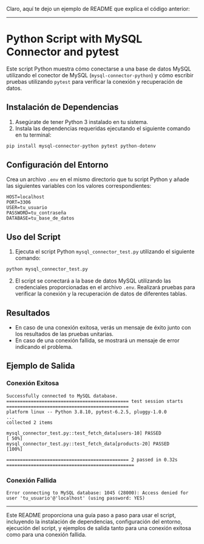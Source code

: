Claro, aquí te dejo un ejemplo de README que explica el código anterior:

---

# Python Script with MySQL Connector and pytest

Este script Python muestra cómo conectarse a una base de datos MySQL utilizando el conector de MySQL (`mysql-connector-python`) y cómo escribir pruebas utilizando `pytest` para verificar la conexión y recuperación de datos.

## Instalación de Dependencias

1. Asegúrate de tener Python 3 instalado en tu sistema.
2. Instala las dependencias requeridas ejecutando el siguiente comando en tu terminal:

```bash
pip install mysql-connector-python pytest python-dotenv
```

## Configuración del Entorno

Crea un archivo `.env` en el mismo directorio que tu script Python y añade las siguientes variables con los valores correspondientes:

```plaintext
HOST=localhost
PORT=3306
USER=tu_usuario
PASSWORD=tu_contraseña
DATABASE=tu_base_de_datos
```

## Uso del Script

1. Ejecuta el script Python `mysql_connector_test.py` utilizando el siguiente comando:

```bash
python mysql_connector_test.py
```

2. El script se conectará a la base de datos MySQL utilizando las credenciales proporcionadas en el archivo `.env`. Realizará pruebas para verificar la conexión y la recuperación de datos de diferentes tablas.

## Resultados

- En caso de una conexión exitosa, verás un mensaje de éxito junto con los resultados de las pruebas unitarias.
- En caso de una conexión fallida, se mostrará un mensaje de error indicando el problema.

## Ejemplo de Salida

### Conexión Exitosa

```
Successfully connected to MySQL database.
============================================= test session starts =============================================
platform linux -- Python 3.8.10, pytest-6.2.5, pluggy-1.0.0
...
collected 2 items

mysql_connector_test.py::test_fetch_data[users-10] PASSED                                          [ 50%]
mysql_connector_test.py::test_fetch_data[products-20] PASSED                                       [100%]

============================================= 2 passed in 0.32s ===============================================
```

### Conexión Fallida

```
Error connecting to MySQL database: 1045 (28000): Access denied for user 'tu_usuario'@'localhost' (using password: YES)
```

---

Este README proporciona una guía paso a paso para usar el script, incluyendo la instalación de dependencias, configuración del entorno, ejecución del script, y ejemplos de salida tanto para una conexión exitosa como para una conexión fallida.

